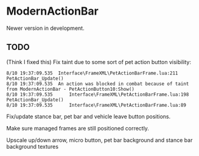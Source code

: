 # ModernActionBar
Newer version in development.

## TODO
(Think I fixed this) Fix taint due to some sort of pet action button visibility:
```
8/10 19:37:09.535  Interface\FrameXML\PetActionBarFrame.lua:211 PetActionBar_Update()
8/10 19:37:09.535  An action was blocked in combat because of taint from ModernActionBar - PetActionButton10:Show()
8/10 19:37:09.535      Interface\FrameXML\PetActionBarFrame.lua:198 PetActionBar_Update()
8/10 19:37:09.535      Interface\FrameXML\PetActionBarFrame.lua:89
```

Fix/update stance bar, pet bar and vehicle leave button positions.

Make sure managed frames are still positioned correctly.

Upscale up/down arrow, micro button, pet bar background and stance bar background textures
